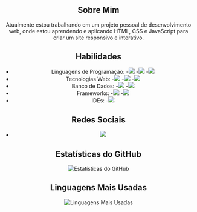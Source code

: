 <div align="center">

  <h1 id="welcome"></h1>

  <script>
    const welcomeTexts = ["Olá, eu sou o Eduardo!", "Bem-vindo ao meu perfil do GitHub!"];
    let index = 0;
    let textIndex = 0;
    let typingEffect = setInterval(typeWelcomeText, 100);

    function typeWelcomeText() {
      const welcomeElement = document.getElementById("welcome");
      const currentText = welcomeTexts[index].substring(0, textIndex + 1);
      welcomeElement.textContent = currentText;
      textIndex++;

      if (currentText === welcomeTexts[index]) {
        clearInterval(typingEffect);
        setTimeout(eraseWelcomeText, 2000);
      }
    }

    function eraseWelcomeText() {
      typingEffect = setInterval(eraseText, 50);
    }

    function eraseText() {
      const welcomeElement = document.getElementById("welcome");
      const currentText = welcomeElement.textContent;
      if (currentText.length === 0) {
        clearInterval(typingEffect);
        index = (index + 1) % welcomeTexts.length;
        setTimeout(() => {
          typingEffect = setInterval(typeWelcomeText, 100);
        }, 500);
      } else {
        welcomeElement.textContent = currentText.substring(0, currentText.length - 1);
      }
    }
  </script>

  ## Sobre Mim

  Atualmente estou trabalhando em um projeto pessoal de desenvolvimento web, onde estou aprendendo e aplicando HTML, CSS e JavaScript para criar um site responsivo e interativo.

  ## Habilidades

  - Linguagens de Programação: 
    -<img src="https://img.shields.io/badge/Java-007396?style=for-the-badge&logo=java&logoColor=white"> 
    -<img src="https://img.shields.io/badge/Python-3776AB?style=for-the-badge&logo=python&logoColor=white">
    -<img src="https://img.shields.io/badge/JavaScript-F7DF1E?style=for-the-badge&logo=javascript&logoColor=black"> 
  - Tecnologias Web: 
    -<img src="https://img.shields.io/badge/HTML5-E34F26?style=for-the-badge&logo=html5&logoColor=white">
    -<img src="https://img.shields.io/badge/CSS3-1572B6?style=for-the-badge&logo=css3&logoColor=white"> 
    -<img src="https://img.shields.io/badge/Bootstrap-563D7C?style=for-the-badge&logo=bootstrap&logoColor=white"> 
  - Banco de Dados: 
    -<img src="https://img.shields.io/badge/MySQL-4479A1?style=for-the-badge&logo=mysql&logoColor=white">
    -<img src="https://img.shields.io/badge/MongoDB-47A248?style=for-the-badge&logo=mongodb&logoColor=white"> 
  - Frameworks: 
    -<img src="https://img.shields.io/badge/Spring_Boot-6DB33F?style=for-the-badge&logo=spring-boot&logoColor=white"> 
    -<img src="https://img.shields.io/badge/Hibernate-59666C?style=for-the-badge&logo=hibernate&logoColor=white"> 
  - IDEs: 
    -<img src="https://img.shields.io/badge/Visual_Studio_Code-007ACC?style=for-the-badge&logo=visual-studio-code&logoColor=white"> 

  ## Redes Sociais

  - [<img src="https://img.shields.io/badge/LinkedIn-0077B5?style=for-the-badge&logo=linkedin&logoColor=white">](https://www.linkedin.com/in/eduardo-rodrigues-oliveira-28a046241?original_referer=https%3A%2F%2Feduardo-rodrigues%2Evercel%2Eapp%2F&originalSubdomain=br)

  ## Estatísticas do GitHub

  ![Estatísticas do GitHub](https://github-readme-stats.vercel.app/api?username=eduardohro&show_icons=true&theme=dark)

  ## Linguagens Mais Usadas

  ![Linguagens Mais Usadas](https://github-readme-stats.vercel.app/api/top-langs/?username=eduardohro&layout=compact&theme=dark)

</div>